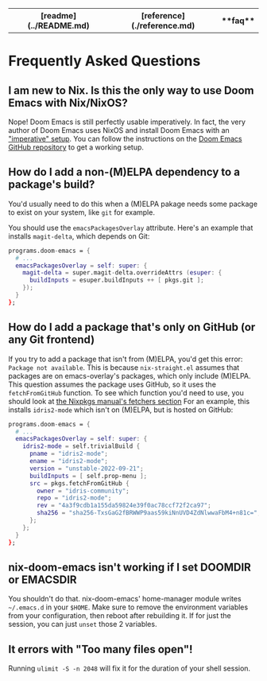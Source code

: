 <table><tr><th>[readme](../README.md)</th><th>[reference](./reference.md)</th><th>**faq**</th></tr></table>

# Frequently Asked Questions

## I am new to Nix. Is this the only way to use Doom Emacs with Nix/NixOS?

Nope! Doom Emacs is still perfectly usable imperatively. In fact, the very author of Doom Emacs uses NixOS and install Doom Emacs with an ["imperative" setup](https://github.com/hlissner/dotfiles/blob/master/modules/editors/emacs.nix). You can follow the instructions on the [Doom Emacs GitHub repository](https://github.com/doomemacs/doomemacs) to get a working setup.


## How do I add a non-(M)ELPA dependency to a package's build?

You'd usually need to do this when a (M)ELPA pakage needs some package to exist on your system, like `git` for example.

You should use the `emacsPackagesOverlay` attribute. Here's an example that installs `magit-delta`, which depends on Git:

```nix
programs.doom-emacs = {
  # ...
  emacsPackagesOverlay = self: super: {
    magit-delta = super.magit-delta.overrideAttrs (esuper: {
      buildInputs = esuper.buildInputs ++ [ pkgs.git ];
    });
  }
};
```

## How do I add a package that's only on GitHub (or any Git frontend)

If you try to add a package that isn't from (M)ELPA, you'd get this error: `Package not available`. This is because `nix-straight.el` assumes that packages are on emacs-overlay's packages, which only include (M)ELPA.
This question assumes the package uses GitHub, so it uses the `fetchFromGitHub` function. To see which function you'd need to use, you should look at [the Nixpkgs manual's fetchers section](https://nixos.org/manual/nixpkgs/stable/#chap-pkgs-fetchers)
For an example, this installs `idris2-mode` which isn't on (M)ELPA, but is hosted on GitHub:

```nix
programs.doom-emacs = {
  # ...
  emacsPackagesOverlay = self: super: {
    idris2-mode = self.trivialBuild {
      pname = "idris2-mode";
      ename = "idris2-mode";
      version = "unstable-2022-09-21";
      buildInputs = [ self.prop-menu ];
      src = pkgs.fetchFromGitHub {
        owner = "idris-community";
        repo = "idris2-mode";
        rev = "4a3f9cdb1a155da59824e39f0ac78ccf72f2ca97";
        sha256 = "sha256-TxsGaG2fBRWWP9aas59kiNnUVD4ZdNlwwaFbM4+n81c=";
      };
    };
  }
};
```

## nix-doom-emacs isn't working if I set DOOMDIR or EMACSDIR

You shouldn't do that. nix-doom-emacs' home-manager module writes `~/.emacs.d` in your `$HOME`. Make sure to remove the environment variables from your configuration, then reboot after rebuilding it. If for just the session, you can just `unset` those 2 variables.

## It errors with "Too many files open"!

Running `ulimit -S -n 2048` will fix it for the duration of your shell session.
